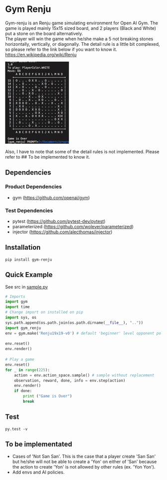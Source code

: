 # Gym Renju

Gym-renju is an Renju game simulating environment for Open AI Gym.
The game  is played mainly 15x15 sized board, and 2 players (Black and White) put a stone on the board alternatively.<br>
The player will win the game when he/she make a 5 not breaking stones horizontally, vertically, or diagonally.
The detail rule is a little bit complexed, so please refer to the link below if you want to know it.<br>
https://en.wikipedia.org/wiki/Renju <br>

[![Play Demo](demo/demo1.gif)](https://github.com/aratakokubun/cursor-hijack/)

Also, I have to note that some of the detail rules is not implemented. Please refer to ## To be implemented to know it.

## Dependencies

### Product Dependencies

* gym (https://github.com/openai/gym)

### Test Dependencies

* pytest (https://github.com/pytest-dev/pytest)
* parameterized (https://github.com/wolever/parameterized)
* injector (https://github.com/alecthomas/injector)

## Installation

```shell
pip install gym-renju
```

## Quick Example
See src in [sample.py](https://github.com/aratakokubun/gym_renju/blob/master/sample/sample.py)

```python
# Imports
import gym
import time
# Change import on installed on pip
import sys, os
sys.path.append(os.path.join(os.path.dirname(__file__), ".."))
import gym_renju
env = gym.make('Renju19x19-v0') # default 'beginner' level opponent policy

env.reset()
env.render()

# Play a game
env.reset()
for _ in range(225):
    action = env.action_space.sample() # sample without replacement
    observation, reward, done, info = env.step(action)
    env.render()
    if done:
        print ("Game is Over")
        break
```

## Test

```shell
py.test -v
```

## To be implementated

* Cases of 'Not San San'. This is the case that a player create 'San San' but he/she will not be able to create a 'Yon' on either of 'San' because the action to create 'Yon' is not allowed by other rules (ex. 'Yon Yon').
* Add envs and AI policies.
